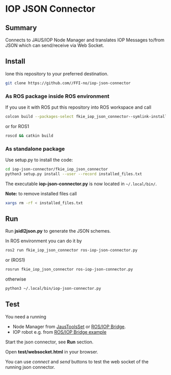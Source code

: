# IOP JSON Connector

## Summary

Connects to JAUS/IOP Node Manager and translates IOP Messages to/from JSON which can send/receive via Web Socket.

## Install

lone this repository to your preferred destination.

```bash
git clone https://github.com//FFI-no/iop-json-connector
```

### As ROS package inside ROS environment

If you use it with ROS put this repository into ROS workspace and call

```bash
colcon build --packages-select fkie_iop_json_connector--symlink-install
```

or for ROS1

```bash
roscd && catkin build
```

### As standalone package

Use setup.py to install the code:

```bash
cd iop-json-connector/fkie_iop_json_connector
python3 setup.py install --user --record installed_files.txt
```

The executable **iop-json-connector.py** is now located in `~/.local/bin/`.

**Note:** to remove installed files call

```bash
xargs rm -rf < installed_files.txt
```

## Run

Run **jsidl2json.py** to generate the JSON schemes.

In ROS environment you can do it by

```bash
ros2 run fkie_iop_json_connector ros-iop-json-connector.py
```

or (ROS1)

```bash
rosrun fkie_iop_json_connector ros-iop-json-connector.py
```

otherwise

```bash
python3 ~/.local/bin/iop-json-connector.py
```

## Test

You need a running

- Node Manager from [JausToolsSet][jts] or [ROS/IOP Bridge][ros-iop-bridge].
- IOP robot e.g. from [ROS/IOP Bridge example][ros-iop-bridge-example]

Start the json connector, see **Run** section.

Open **test/websocket.html** in your browser.

You can use _connect_ and _send_ buttons to test the web socket of the running json connector.

[jts]: https://github.com/jaustoolset/jaustoolset
[ros-iop-bridge]: https://github.com/fkie/iop_node_manager
[ros-iop-bridge-example]: https://github.com/fkie/iop_examples/tree/master/fkie_iop_cfg_sim_turtle
